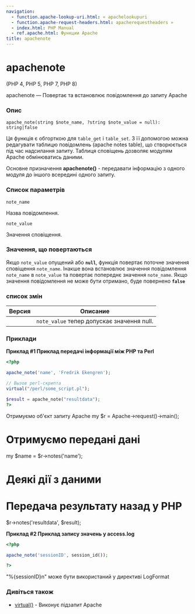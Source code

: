```yaml
---
navigation:
  - function.apache-lookup-uri.html: « apachelookupuri
  - function.apache-request-headers.html: apacherequestheaders »
  - index.html: PHP Manual
  - ref.apache.html: Функции Apache
title: apachenote
---
```

# apachenote

(PHP 4, PHP 5, PHP 7, PHP 8)

apachenote — Повертає та встановлює повідомлення до запиту Apache

### Опис

```methodsynopsis
apache_note(string $note_name, ?string $note_value = null): string|false
```

Ця функція є обгорткою для `table_get` і `table_set`. З її допомогою можна редагувати таблицю повідомлень (apache notes table), що створюється під час надсилання запиту. Таблиця сповіщень дозволяє модулям Apache обмінюватись даними.

Основне призначення **apachenote()** - передавати інформацію з одного модуля до іншого всередині одного запиту.

### Список параметрів

`note_name`

Назва повідомлення.

`note_value`

Значення сповіщення.

### Значення, що повертаються

Якщо `note_value` опущений або **`null`**, функція повертає поточне значення сповіщення `note_name`. Інакше вона встановлює значення повідомлення `note_name` в `note_value` та повертає попереднє значення `note_name`. Якщо значення повідомлення не може бути отримано, буде повернено **`false`**

### список змін

| Версия | Описание |
| --- | --- |
|  | `note_value` тепер допускає значення null. |

### Приклади

**Приклад #1 Приклад передачі інформації між PHP та Perl**

```php
<?php

apache_note('name', 'Fredrik Ekengren');

// Вызов perl-скрипта
virtual("/perl/some_script.pl");

$result = apache_note("resultdata");
?>
```

Отримуємо об'єкт запиту Apache my $r = Apache->request()->main();

# Отримуємо передані дані

my $name = $r->notes('name');

# Деякі дії з даними

# Передача результату назад у PHP

$r->notes('resultdata', $result);

**Приклад #2 Приклад запису значень у access.log**

```php
<?php

apache_note('sessionID', session_id());

?>
```

"%{sessionID}n" може бути використаний у директиві LogFormat

### Дивіться також

-   [virtual()](function.virtual.html) - Виконує підзапит Apache
